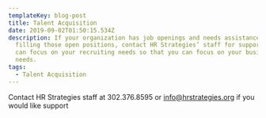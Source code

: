 ```yaml
---
templateKey: blog-post
title: Talent Acquisition
date: 2019-09-02T01:50:15.534Z
description: If your organization has job openings and needs assistance in
  filling those open positions, contact HR Strategies’ staff for support.  We
  can focus on your recruiting needs so that you can focus on your business
  needs.
tags:
  - Talent Acquisition
---
```

Contact HR Strategies staff at 302.376.8595 or [info@hrstrategies.org](info@hrstrategies.org) if you would like support
